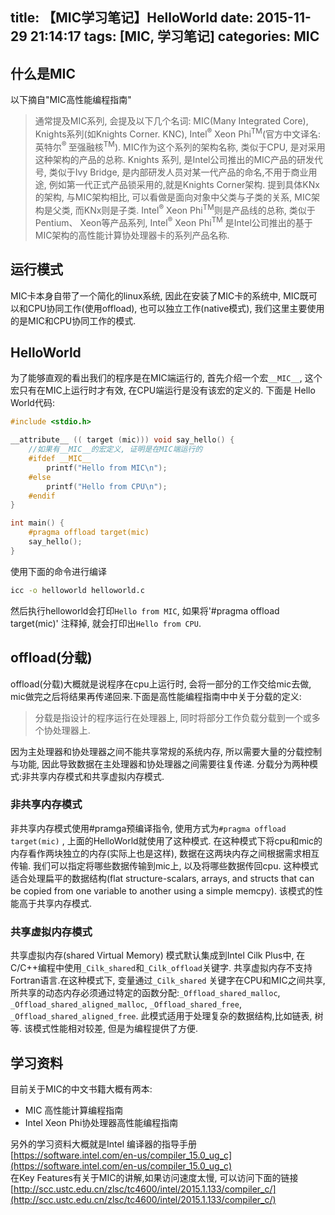 title: 【MIC学习笔记】HelloWorld
date: 2015-11-29 21:14:17
tags: [MIC, 学习笔记]
categories: MIC
---
## 什么是MIC
以下摘自"MIC高性能编程指南"
>通常提及MIC系列, 会提及以下几个名词: MIC(Many Integrated Core), Knights系列(如Knights Corner. KNC), Intel<sup>®</sup> Xeon Phi<sup>TM</sup>(官方中文译名:英特尔<sup>® </sup>至强融核<sup>TM</sup>). MIC作为这个系列的架构名称, 类似于CPU, 是对采用这种架构的产品的总称. Knights 系列, 是Intel公司推出的MIC产品的研发代号, 类似于Ivy Bridge, 是内部研发人员对某一代产品的命名,不用于商业用途, 例如第一代正式产品锁采用的,就是Knights Corner架构. 提到具体KNx的架构, 与MIC架构相比, 可以看做是面向对象中父类与子类的关系, MIC架构是父类, 而KNx则是子类.  Intel<sup>®</sup> Xeon Phi<sup>TM</sup>则是产品线的总称, 类似于Pentium、 Xeon等产品系列, Intel<sup>®</sup> Xeon Phi<sup>TM</sup> 是Intel公司推出的基于MIC架构的高性能计算协处理器卡的系列产品名称.  

<!-- more -->
## 运行模式
MIC卡本身自带了一个简化的linux系统, 因此在安装了MIC卡的系统中, MIC既可以和CPU协同工作(使用offload), 也可以独立工作(native模式), 我们这里主要使用的是MIC和CPU协同工作的模式.  

## HelloWorld
为了能够直观的看出我们的程序是在MIC端运行的, 首先介绍一个宏`__MIC__`, 这个宏只有在MIC上运行时才有效, 在CPU端运行是没有该宏的定义的. 下面是
Hello World代码:
```C
#include <stdio.h>

__attribute__ (( target (mic))) void say_hello() {
    //如果有__MIC__的宏定义, 证明是在MIC端运行的
    #ifdef __MIC__
        printf("Hello from MIC\n");
    #else
        printf("Hello from CPU\n");
    #endif
}

int main() {
    #pragma offload target(mic)
    say_hello();
}
```
使用下面的命令进行编译
```bash
icc -o helloworld helloworld.c
```
然后执行helloworld会打印`Hello from MIC`, 如果将'#pragma offload target(mic)' 注释掉, 就会打印出`Hello from CPU`.
  
## offload(分载)
offload(分载)大概就是说程序在cpu上运行时, 会将一部分的工作交给mic去做, mic做完之后将结果再传递回来.下面是高性能编程指南中中关于分载的定义:
> 分载是指设计的程序运行在处理器上, 同时将部分工作负载分载到一个或多个协处理器上.

因为主处理器和协处理器之间不能共享常规的系统内存, 所以需要大量的分载控制与功能, 因此导致数据在主处理器和协处理器之间需要往复传递. 分载分为两种模式:非共享内存模式和共享虚拟内存模式.
### 非共享内存模式
非共享内存模式使用#pramga预编译指令, 使用方式为`#pragma offload target(mic)` , 上面的HelloWorld就使用了这种模式. 在这种模式下将cpu和mic的内存看作两块独立的内存(实际上也是这样), 数据在这两块内存之间根据需求相互传输. 我们可以指定将哪些数据传输到mic上, 以及将哪些数据传回cpu. 这种模式适合处理扁平的数据结构(flat structure-scalars, arrays, and structs that can be copied from one variable to another using a simple memcpy). 该模式的性能高于共享内存模式.

### 共享虚拟内存模式
共享虚拟内存(shared Virtual Memory) 模式默认集成到Intel Cilk Plus中, 在C/C++编程中使用`_Cilk_shared`和`_Cilk_offload`关键字. 共享虚拟内存不支持Fortran语言.在这种模式下, 变量通过`_Cilk_shared` 关键字在CPU和MIC之间共享, 所共享的动态内存必须通过特定的函数分配:`_Offload_shared_malloc`, `_Offload_shared_aligned_malloc`, `_Offload_shared_free`, `_Offload_shared_aligned_free`. 此模式适用于处理复杂的数据结构,比如链表, 树等. 该模式性能相对较差, 但是为编程提供了方便.

## 学习资料
目前关于MIC的中文书籍大概有两本:
* MIC 高性能计算编程指南
* Intel Xeon Phi协处理器高性能编程指南

另外的学习资料大概就是Intel 编译器的指导手册  
[https://software.intel.com/en-us/compiler_15.0_ug_c](https://software.intel.com/en-us/compiler_15.0_ug_c)  
在Key Features有关于MIC的讲解,如果访问速度太慢, 可以访问下面的链接  
[http://scc.ustc.edu.cn/zlsc/tc4600/intel/2015.1.133/compiler_c/](http://scc.ustc.edu.cn/zlsc/tc4600/intel/2015.1.133/compiler_c/)
